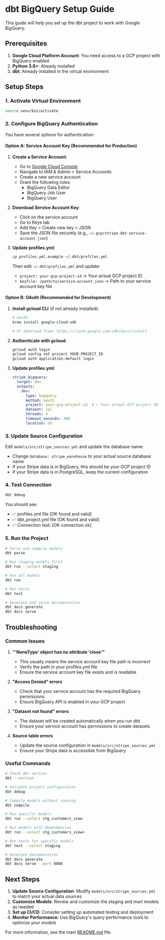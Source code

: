 # dbt BigQuery Setup Guide

This guide will help you set up the dbt project to work with Google BigQuery.

## Prerequisites

1. **Google Cloud Platform Account**: You need access to a GCP project with BigQuery enabled
2. **Python 3.8+**: Already installed
3. **dbt**: Already installed in the virtual environment

## Setup Steps

### 1. Activate Virtual Environment

```bash
source venv/bin/activate
```

### 2. Configure BigQuery Authentication

You have several options for authentication:

#### Option A: Service Account Key (Recommended for Production)

1. **Create a Service Account**:
   - Go to [Google Cloud Console](https://console.cloud.google.com/)
   - Navigate to IAM & Admin > Service Accounts
   - Create a new service account
   - Grant the following roles:
     - BigQuery Data Editor
     - BigQuery Job User
     - BigQuery User

2. **Download Service Account Key**:
   - Click on the service account
   - Go to Keys tab
   - Add Key > Create new key > JSON
   - Save the JSON file securely (e.g., `~/.gcp/stripe-dbt-service-account.json`)

3. **Update profiles.yml**:
   ```bash
   cp profiles.yml.example ~/.dbt/profiles.yml
   ```
   
   Then edit `~/.dbt/profiles.yml` and update:
   - `project: your-gcp-project-id` → Your actual GCP project ID
   - `keyfile: /path/to/service-account.json` → Path to your service account key file

#### Option B: OAuth (Recommended for Development)

1. **Install gcloud CLI** (if not already installed):
   ```bash
   # macOS
   brew install google-cloud-sdk
   
   # Or download from: https://cloud.google.com/sdk/docs/install
   ```

2. **Authenticate with gcloud**:
   ```bash
   gcloud auth login
   gcloud config set project YOUR_PROJECT_ID
   gcloud auth application-default login
   ```

3. **Update profiles.yml**:
   ```yaml
   stripe_bigquery:
     target: dev
     outputs:
       dev:
         type: bigquery
         method: oauth
         project: your-gcp-project-id  # ← Your actual GCP project ID
         dataset: syl
         threads: 4
         timeout_seconds: 300
         location: US
   ```

### 3. Update Source Configuration

Edit `models/src/stripe_sources.yml` and update the database name:
- Change `database: stripe_warehouse` to your actual source database name
- If your Stripe data is in BigQuery, this should be your GCP project ID
- If your Stripe data is in PostgreSQL, keep the current configuration

### 4. Test Connection

```bash
dbt debug
```

You should see:
- ✅ profiles.yml file [OK found and valid]
- ✅ dbt_project.yml file [OK found and valid]
- ✅ Connection test: [OK connection ok]

### 5. Run the Project

```bash
# Parse and compile models
dbt parse

# Run staging models first
dbt run --select staging

# Run all models
dbt run

# Run tests
dbt test

# Generate and serve documentation
dbt docs generate
dbt docs serve
```

## Troubleshooting

### Common Issues

1. **"'NoneType' object has no attribute 'close'"**
   - This usually means the service account key file path is incorrect
   - Verify the path in your profiles.yml file
   - Ensure the service account key file exists and is readable

2. **"Access Denied" errors**
   - Check that your service account has the required BigQuery permissions
   - Ensure BigQuery API is enabled in your GCP project

3. **"Dataset not found" errors**
   - The dataset will be created automatically when you run dbt
   - Ensure your service account has permissions to create datasets

4. **Source table errors**
   - Update the source configuration in `models/src/stripe_sources.yml`
   - Ensure your Stripe data is accessible from BigQuery

### Useful Commands

```bash
# Check dbt version
dbt --version

# Validate project configuration
dbt debug

# Compile models without running
dbt compile

# Run specific models
dbt run --select stg_customers_view

# Run models with dependencies
dbt run --select stg_customers_view+

# Run tests for specific models
dbt test --select staging

# Generate documentation
dbt docs generate
dbt docs serve --port 8080
```

## Next Steps

1. **Update Source Configuration**: Modify `models/src/stripe_sources.yml` to match your actual data sources
2. **Customize Models**: Review and customize the staging and mart models as needed
3. **Set up CI/CD**: Consider setting up automated testing and deployment
4. **Monitor Performance**: Use BigQuery's query performance tools to optimize your models

For more information, see the main [README.md](README.md) file. 